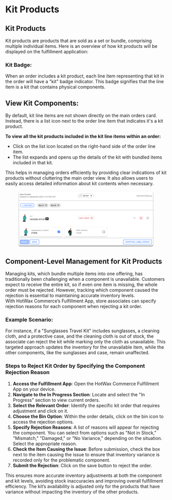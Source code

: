 # Kit Products

## Kit Products

Kit products are products that are sold as a set or bundle, comprising multiple individual items. Here is an overview of how kit products will be displayed on the fulfillment application:

### Kit Badge:

When an order includes a kit product, each line item representing that kit in the order will have a "kit" badge indicator. This badge signifies that the line item is a kit that contains physical components.

## View Kit Components:

By default, kit line items are not shown directly on the main orders card. Instead, there is a list icon next to the order line item that indicates it's a kit product.

**To view all the kit products included in the kit line items within an order:**

* Click on the list icon located on the right-hand side of the order line item.
* The list expands and opens up the details of the kit with bundled items included in that kit.

This helps in managing orders efficiently by providing clear indications of kit products without cluttering the main order view. It also allows users to easily access detailed information about kit contents when necessary.

<figure><img src="../.gitbook/assets/fulfillment-dev.hotwax.io_in-progress (3) 2.png" alt=""><figcaption></figcaption></figure>

## Component-Level Management for Kit Products

Managing kits, which bundle multiple items into one offering, has traditionally been challenging when a component is unavailable. Customers expect to receive the entire kit, so if even one item is missing, the whole order must be rejected. However, tracking which component caused the rejection is essential to maintaining accurate inventory levels.  
With HotWax Commerce’s Fulfillment App, store associates can specify rejection reasons for each component when rejecting a kit order.

### Example Scenario: 
For instance, if a "Sunglasses Travel Kit" includes sunglasses, a cleaning cloth, and a protective case, and the cleaning cloth is out of stock, the associate can reject the kit while marking only the cloth as unavailable. This targeted approach updates the inventory for the unavailable item, while the other components, like the sunglasses and case, remain unaffected.

### Steps to Reject Kit Order by Specifying the Component Rejection Reason
1. **Access the Fulfillment App**: Open the HotWax Commerce Fulfillment App on your device.
2. **Navigate to the In Progress Section**: Locate and select the "In Progress" section to view current orders.
3. **Select the Relevant Order**: Identify the specific kit order that requires adjustment and click on it.
4. **Choose the Bin Option**: Within the order details, click on the bin icon to access the rejection options.
5. **Specify Rejection Reasons**: A list of reasons will appear for rejecting the component. You can select from options such as "Not in Stock," "Mismatch," "Damaged," or "No Variance," depending on the situation. Select the appropriate reason.
6. **Check the Item Causing the Issue**: Before submission, check the box next to the item causing the issue to ensure that inventory variance is recorded only for the problematic component.
7. **Submit the Rejection**: Click on the save button to reject the order.

This ensures more accurate inventory adjustments at both the component and kit levels, avoiding stock inaccuracies and improving overall fulfillment efficiency. The kit’s availability is adjusted only for the products that have variance without impacting the inventory of the other products.
